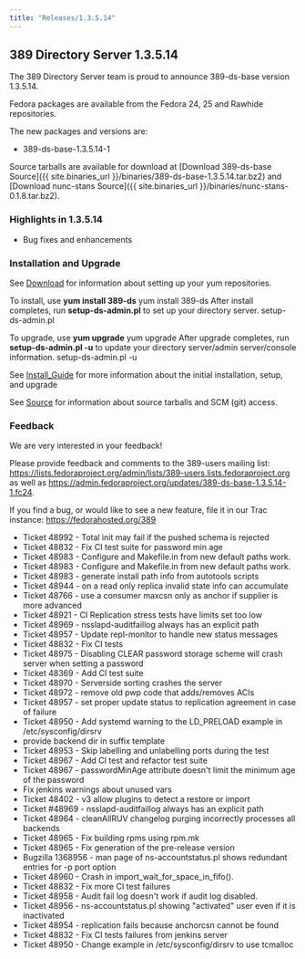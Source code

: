 ```yaml
---
title: "Releases/1.3.5.14"
---
```

389 Directory Server 1.3.5.14
-----------------------------

The 389 Directory Server team is proud to announce 389-ds-base version 1.3.5.14.

Fedora packages are available from the Fedora 24, 25 and Rawhide repositories.

The new packages and versions are:

-   389-ds-base-1.3.5.14-1

Source tarballs are available for download at [Download 389-ds-base Source]({{ site.binaries_url }}/binaries/389-ds-base-1.3.5.14.tar.bz2) and [Download nunc-stans Source]({{ site.binaries_url }}/binaries/nunc-stans-0.1.8.tar.bz2).

### Highlights in 1.3.5.14

-   Bug fixes and enhancements

### Installation and Upgrade

See [Download](../download.html) for information about setting up your yum repositories.

To install, use **yum install 389-ds** yum install 389-ds After install completes, run **setup-ds-admin.pl** to set up your directory server. setup-ds-admin.pl

To upgrade, use **yum upgrade** yum upgrade After upgrade completes, run **setup-ds-admin.pl -u** to update your directory server/admin server/console information. setup-ds-admin.pl -u

See [Install\_Guide](../legacy/install-guide.html) for more information about the initial installation, setup, and upgrade

See [Source](../development/source.html) for information about source tarballs and SCM (git) access.

### Feedback

We are very interested in your feedback!

Please provide feedback and comments to the 389-users mailing list: <https://lists.fedoraproject.org/admin/lists/389-users.lists.fedoraproject.org> as well as <https://admin.fedoraproject.org/updates/389-ds-base-1.3.5.14-1.fc24>.

If you find a bug, or would like to see a new feature, file it in our Trac instance: <https://fedorahosted.org/389>

-   Ticket 48992 - Total init may fail if the pushed schema is rejected
-   Ticket 48832 - Fix CI test suite for password min age
-   Ticket 48983 - Configure and Makefile.in from new default paths work.
-   Ticket 48983 - Configure and Makefile.in from new default paths work.
-   Ticket 48983 - generate install path info from autotools scripts
-   Ticket 48944 - on a read only replica invalid state info can accumulate
-   Ticket 48766 - use a consumer maxcsn only as anchor if supplier is more advanced
-   Ticket 48921 - CI Replication stress tests have limits set too low
-   Ticket 48969 - nsslapd-auditfaillog always has an explicit path
-   Ticket 48957 - Update repl-monitor to handle new status messages
-   Ticket 48832 - Fix CI tests
-   Ticket 48975 - Disabling CLEAR password storage scheme will  crash server when setting a password
-   Ticket 48369 - Add CI test suite
-   Ticket 48970 - Serverside sorting crashes the server
-   Ticket 48972 - remove old pwp code that adds/removes ACIs
-   Ticket 48957 - set proper update status to replication  agreement in case of failure
-   Ticket 48950 - Add systemd warning to the LD_PRELOAD example in /etc/sysconfig/dirsrv
-   provide backend dir in suffix template
-   Ticket 48953 - Skip labelling and unlabelling ports during the test
-   Ticket 48967 - Add CI test and refactor test suite
-   Ticket 48967 - passwordMinAge attribute doesn't limit the minimum age of the password
-   Fix jenkins warnings about unused vars
-   Ticket 48402 - v3 allow plugins to detect a restore or import
-   Ticket #48969 - nsslapd-auditfaillog always has an explicit path
-   Ticket 48964 - cleanAllRUV changelog purging incorrectly  processes all backends
-   Ticket 48965 - Fix building rpms using rpm.mk
-   Ticket 48965 - Fix generation of the pre-release version
-   Bugzilla 1368956 - man page of ns-accountstatus.pl shows redundant entries for -p port option
-   Ticket 48960 - Crash in import_wait_for_space_in_fifo().
-   Ticket 48832 - Fix more CI test failures
-   Ticket 48958 - Audit fail log doesn't work if audit log disabled.
-   Ticket 48956 - ns-accountstatus.pl showing "activated" user even if it is inactivated
-   Ticket 48954 - replication fails because anchorcsn cannot be found
-   Ticket 48832 - Fix CI tests failures from jenkins server
-   Ticket 48950 - Change example in /etc/sysconfig/dirsrv to use tcmalloc


